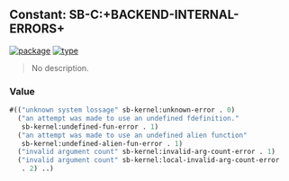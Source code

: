 ## Constant: SB-C:+BACKEND-INTERNAL-ERRORS+
[![package](https://img.shields.io/badge/Package-SB--C-5f9ea0.svg?style=social&colorA=999999)](../) [![type](https://img.shields.io/badge/Type-Constant-5f9ea0.svg?style=social&colorA=999999)](../#constant) 

> No description.

### Value
```cl
#(("unknown system lossage" sb-kernel:unknown-error . 0)
  ("an attempt was made to use an undefined fdefinition."
   sb-kernel:undefined-fun-error . 1)
  ("an attempt was made to use an undefined alien function"
   sb-kernel:undefined-alien-fun-error . 1)
  ("invalid argument count" sb-kernel:invalid-arg-count-error . 1)
  ("invalid argument count" sb-kernel:local-invalid-arg-count-error
   . 2) ..)
```
